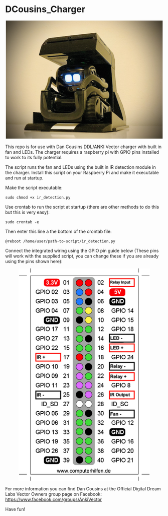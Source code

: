 # DCousins_Charger

<p align="center">
  <img src="https://github.com/RecognitionDesigns/DCousins_Charger/blob/main/images/DC_Charger.jpg" width="500" title="Dan Cousins Charger">
</p>

This repo is for use with Dan Cousins DDL/ANKI Vector charger with built in fan and LEDs.
The charger requires a raspberry pi with GPIO pins installed to work to its fully potential.

The script runs the fan and LEDs using the built in IR detection module in the charger.
Install this script on your Raspberry Pi and make it executable and run at startup.

Make the script executable: 
  ```
  sudo chmod +x ir_detection.py
  ```
Use crontab to run the script at startup (there are other methods to do this but this is very easy):
  ```
  sudo crontab -e
  ```
Then enter this line a the bottom of the crontab file:
  ```
  @reboot /home/user/path-to-script/ir_detection.py
  ```

Connect the integrated wiring using the GPIO pin guide below (These pins will work with the supplied script, you can change these if you are already using the pins shown here):

<p align="center">
  <img src="https://github.com/RecognitionDesigns/DCousins_Charger/blob/main/images/GPIO_DC_Charger.png" width="420" title="GPIO Pin Out">
</p>

For more information you can find Dan Cousins at the Official Digital Dream Labs Vector Owners group page on Facebook:
https://www.facebook.com/groups/AnkiVector

Have fun!
